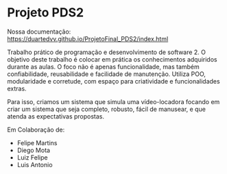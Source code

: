 # Projeto PDS2
Nossa documentação: <br>
https://duartedvv.github.io/ProjetoFinal_PDS2/index.html 


Trabalho prático de programação e desenvolvimento de software 2. 
O objetivo deste trabalho é colocar em prática os conhecimentos adquiridos durante as aulas. 
O foco não é apenas funcionalidade, mas também confiabilidade, reusabilidade e facilidade de manutenção. Utiliza POO, modularidade e corretude, com espaço para criatividade e funcionalidades extras.

Para isso, criamos um sistema que simula uma vídeo-locadora focando em criar um sistema que seja completo, robusto, fácil de manusear, e que atenda as expectativas propostas. 

Em Colaboração de:

 - Felipe Martins
 - Diego Mota
 - Luiz Felipe 
 - Luis Antonio 
